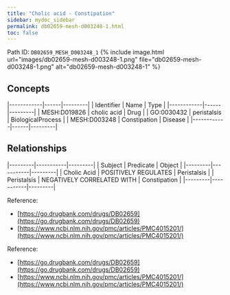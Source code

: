 ```yaml
---
title: "Cholic acid - Constipation"
sidebar: mydoc_sidebar
permalink: db02659-mesh-d003248-1.html
toc: false 
---
```



Path ID: `DB02659_MESH_D003248_1`
{% include image.html url="images/db02659-mesh-d003248-1.png" file="db02659-mesh-d003248-1.png" alt="db02659-mesh-d003248-1" %}

## Concepts

|------------|------|---------|
| Identifier | Name | Type    |
|------------|------|---------|
| MESH:D019826 | cholic acid | Drug |
| GO:0030432 | peristalsis | BiologicalProcess |
| MESH:D003248 | Constipation | Disease |
|------------|------|---------|

## Relationships

|---------|-----------|---------|
| Subject | Predicate | Object  |
|---------|-----------|---------|
| Cholic Acid | POSITIVELY REGULATES | Peristalsis |
| Peristalsis | NEGATIVELY CORRELATED WITH | Constipation |
|---------|-----------|---------|

Reference: 
  - [https://go.drugbank.com/drugs/DB02659](https://go.drugbank.com/drugs/DB02659)
  - [https://www.ncbi.nlm.nih.gov/pmc/articles/PMC4015201/](https://www.ncbi.nlm.nih.gov/pmc/articles/PMC4015201/)

Reference: 
  - [https://go.drugbank.com/drugs/DB02659](https://go.drugbank.com/drugs/DB02659)
  - [https://www.ncbi.nlm.nih.gov/pmc/articles/PMC4015201/](https://www.ncbi.nlm.nih.gov/pmc/articles/PMC4015201/)
